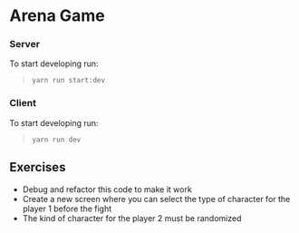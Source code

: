 # Arena Game

### Server
To start developing run:
> `yarn run start:dev`

### Client
To start developing run:
> `yarn run dev`

## Exercises
* Debug and refactor this code to make it work
* Create a new screen where you can select the type of character for the player 1 before the fight
* The kind of character for the player 2 must be randomized
